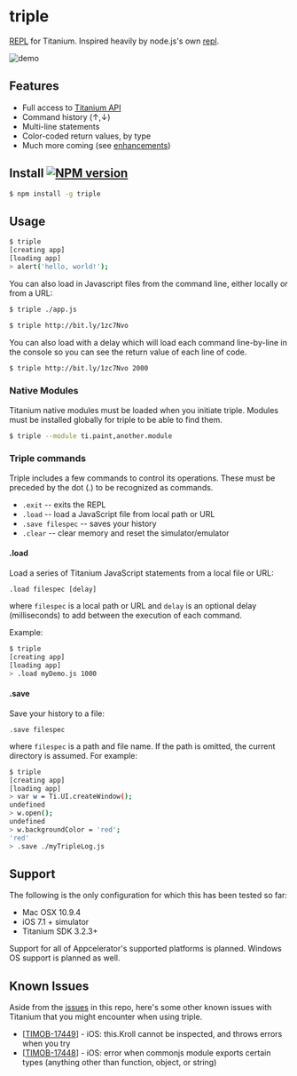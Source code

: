 # triple

[REPL](http://en.wikipedia.org/wiki/Read%E2%80%93eval%E2%80%93print_loop) for Titanium. Inspired heavily by node.js's own [repl](http://nodejs.org/api/repl.html).

![demo](http://cl.ly/image/0a0z1F2N342H/triple3.gif)

## Features

* Full access to [Titanium API](http://docs.appcelerator.com/titanium/latest/#!/api)
* Command history (&uarr;,&darr;)
* Multi-line statements
* Color-coded return values, by type
* Much more coming (see [enhancements](https://github.com/tonylukasavage/triple/issues?labels=enhancement&milestone=&page=1&state=open))

## Install [![NPM version](https://badge.fury.io/js/triple.svg)](http://badge.fury.io/js/triple)

```bash
$ npm install -g triple
```

## Usage

```bash
$ triple
[creating app]
[loading app]
> alert('hello, world!');
```

You can also load in Javascript files from the command line, either locally or from a URL:

```bash
$ triple ./app.js
```

```bash
$ triple http://bit.ly/1zc7Nvo
```
You can also load with a delay which will load each command line-by-line in the console so you can see the return value of each line of code.

```bash
$ triple http://bit.ly/1zc7Nvo 2000
```

### Native Modules

Titanium native modules must be loaded when you initiate triple. Modules must be installed globally for triple to be able to find them.

```bash
$ triple --module ti.paint,another.module
```

### Triple commands

Triple includes a few commands to control its operations. These must be preceded by the dot (.) to be recognized as commands.

 * `.exit` -- exits the REPL
 * `.load` -- load a JavaScript file from local path or URL
 * `.save filespec` -- saves your history
 * `.clear` -- clear memory and reset the simulator/emulator

#### .load

Load a series of Titanium JavaScript statements from a local file or URL:

```
.load filespec [delay]
```

where `filespec` is a local path or URL and `delay` is an optional delay (milliseconds) to add between the execution of each command.

Example:

```bash
$ triple
[creating app]
[loading app]
> .load myDemo.js 1000
```

#### .save

Save your history to a file:

```
.save filespec
```
where `filespec` is a path and file name. If the path is omitted, the current directory is assumed. For example:

```bash
$ triple
[creating app]
[loading app]
> var w = Ti.UI.createWindow();
undefined
> w.open();
undefined
> w.backgroundColor = 'red';
'red'
> .save ./myTripleLog.js
```

## Support

The following is the only configuration for which this has been tested so far:

* Mac OSX 10.9.4
* iOS 7.1 + simulator
* Titanium SDK 3.2.3+

Support for all of Appcelerator's supported platforms is planned. Windows OS support is planned as well.

## Known Issues

Aside from the [issues](https://github.com/tonylukasavage/triple/issues) in this repo, here's some other known issues with Titanium that you might encounter when using triple.

* \[[TIMOB-17449](https://jira.appcelerator.org/browse/TIMOB-17449)\] - iOS: this.Kroll cannot be inspected, and throws errors when you try
* \[[TIMOB-17448](https://jira.appcelerator.org/browse/TIMOB-17448)\] - iOS: error when commonjs module exports certain types (anything other than function, object, or string)
